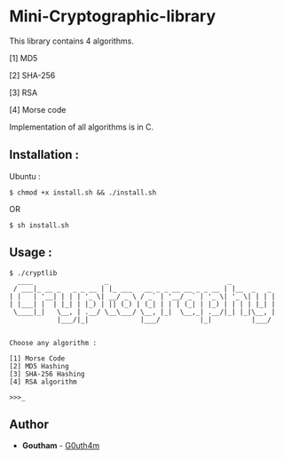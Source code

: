 # Mini-Cryptographic-library
This library contains 4 algorithms.

[1] MD5

[2] SHA-256

[3] RSA

[4] Morse code


Implementation of all algorithms is in C.


## Installation :

Ubuntu :

```
$ chmod +x install.sh && ./install.sh
```
OR
```
$ sh install.sh
```
## Usage :
```
$ ./cryptlib
  ____                  _                              _           
 / ___|_ __ _   _ _ __ | |_ ___   __ _ _ __ __ _ _ __ | |__  _   _ 
| |   | '__| | | | '_ \| __/ _ \ / _` | '__/ _` | '_ \| '_ \| | | |
| |___| |  | |_| | |_) | || (_) | (_| | | | (_| | |_) | | | | |_| |
 \____|_|   \__, | .__/ \__\___/ \__, |_|  \__,_| .__/|_| |_|\__, |
            |___/|_|             |___/          |_|          |___/ 


Choose any algorithm : 

[1] Morse Code
[2] MD5 Hashing
[3] SHA-256 Hashing
[4] RSA algorithm

>>>_
```
## Author
* **Goutham** - [G0uth4m](https://github.com/G0uth4m)
